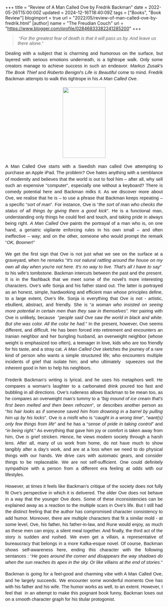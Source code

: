 +++
title = "Review of A Man Called Ove by Fredrik Backman"
date = 2022-05-26T15:00:00Z
updated = 2024-12-16T18:40:09Z
tags = ["Books", "Book Review"]
blogimport = true 
url = "2022/05/review-of-man-called-ove-by-fredrik.html"
[author]
	name = "The Freudian Couch"
	uri = "https://www.blogger.com/profile/02846833382241285200"
+++

<p></p><blockquote>&nbsp;<span style="font-family: Arial; font-size: 11pt; font-variant-east-asian: normal; font-variant-numeric: normal; vertical-align: baseline; white-space: pre-wrap;">“</span><span style="font-family: Arial; font-size: 11pt; font-style: italic; font-variant-east-asian: normal; font-variant-numeric: normal; vertical-align: baseline; white-space: pre-wrap;">For the greatest fear of death is that it will pass us by. And leave us there alone.</span><span style="font-family: Arial; font-size: 11pt; font-variant-east-asian: normal; font-variant-numeric: normal; vertical-align: baseline; white-space: pre-wrap;">”</span></blockquote><span style="font-family: Arial; font-size: 11pt; font-variant-east-asian: normal; font-variant-numeric: normal; vertical-align: baseline; white-space: pre-wrap;"></span><p></p><span id="docs-internal-guid-7aa60f2b-7fff-973c-ffab-e5855f9a3a1b"><p dir="ltr" style="line-height: 1.38; margin-bottom: 0pt; margin-top: 0pt; text-align: justify;"><span style="font-family: Arial; font-size: 11pt; font-variant-east-asian: normal; font-variant-numeric: normal; vertical-align: baseline; white-space: pre-wrap;">Dealing with a subject that is charming and humorous on the surface, but layered with serious emotions underneath, is a tightrope walk. Only some creators manage to achieve success in such an endeavor. </span><span style="font-family: Arial; font-size: 11pt; font-style: italic; font-variant-east-asian: normal; font-variant-numeric: normal; vertical-align: baseline; white-space: pre-wrap;">Markus Zusak</span><span style="font-family: Arial; font-size: 11pt; font-variant-east-asian: normal; font-variant-numeric: normal; vertical-align: baseline; white-space: pre-wrap;">'s </span><span style="font-family: Arial; font-size: 11pt; font-style: italic; font-variant-east-asian: normal; font-variant-numeric: normal; vertical-align: baseline; white-space: pre-wrap;">The Book Thief</span><span style="font-family: Arial; font-size: 11pt; font-variant-east-asian: normal; font-variant-numeric: normal; vertical-align: baseline; white-space: pre-wrap;"> and </span><span style="font-family: Arial; font-size: 11pt; font-style: italic; font-variant-east-asian: normal; font-variant-numeric: normal; vertical-align: baseline; white-space: pre-wrap;">Roberto Benign</span><span style="font-family: Arial; font-size: 11pt; font-variant-east-asian: normal; font-variant-numeric: normal; vertical-align: baseline; white-space: pre-wrap;"><i>i</i>'s </span><span style="font-family: Arial; font-size: 11pt; font-style: italic; font-variant-east-asian: normal; font-variant-numeric: normal; vertical-align: baseline; white-space: pre-wrap;">Life is Beautiful</span><span style="font-family: Arial; font-size: 11pt; font-variant-east-asian: normal; font-variant-numeric: normal; vertical-align: baseline; white-space: pre-wrap;"> come to mind. Fredrik Backman attempts to walk this tightrope in his </span><span style="font-family: Arial; font-size: 11pt; font-style: italic; font-variant-east-asian: normal; font-variant-numeric: normal; vertical-align: baseline; white-space: pre-wrap;">A Man Called Ove</span><span style="font-family: Arial; font-size: 11pt; font-variant-east-asian: normal; font-variant-numeric: normal; vertical-align: baseline; white-space: pre-wrap;">.</span></p><br /><p dir="ltr" style="line-height: 1.38; margin-bottom: 0pt; margin-top: 0pt; text-align: center;"><span style="font-family: Arial; font-size: 11pt; font-variant-east-asian: normal; font-variant-numeric: normal; vertical-align: baseline; white-space: pre-wrap;"><span style="border: none; display: inline-block; height: 226px; overflow: hidden; width: 137px;"><img height="226" src="https://lh6.googleusercontent.com/GKgnfVmLGWCU0xsQ4zQf4MNZi8yRqbBnQZvzAoC1hEblBYq7bliVbccoUVGCO9dwa9KWJR4uGDSfBnyB-Joo9j8t0tpbBxxTh8ZmfRVAATm9z3RGXKMKsM9AoMtfGal540ipcdNpr450K4uJYg" style="margin-left: 0px; margin-top: 0px;" width="137" /></span></span></p><br /><p dir="ltr" style="line-height: 1.38; margin-bottom: 0pt; margin-top: 0pt; text-align: justify;"><span style="font-family: Arial; font-size: 11pt; font-variant-east-asian: normal; font-variant-numeric: normal; vertical-align: baseline; white-space: pre-wrap;">A Man Called Ove starts with a Swedish man called Ove attempting to purchase an Apple iPad. The problem? Ove hates anything with a semblance of modernity and believes that the world is out to fool him – after all, why sell such an expensive "computer", especially one without a keyboard? There is comedy potential here and Backman milks it. As we discover more about Ove, we realise that he is – to use a phrase that Backman keeps repeating – a specific “</span><span style="font-family: Arial; font-size: 11pt; font-style: italic; font-variant-east-asian: normal; font-variant-numeric: normal; vertical-align: baseline; white-space: pre-wrap;">sort of man</span><span style="font-family: Arial; font-size: 11pt; font-variant-east-asian: normal; font-variant-numeric: normal; vertical-align: baseline; white-space: pre-wrap;">”. For instance, Ove is “</span><span style="font-family: Arial; font-size: 11pt; font-style: italic; font-variant-east-asian: normal; font-variant-numeric: normal; vertical-align: baseline; white-space: pre-wrap;">the sort of man who checks the status of all things by giving them a good kick</span><span style="font-family: Arial; font-size: 11pt; font-variant-east-asian: normal; font-variant-numeric: normal; vertical-align: baseline; white-space: pre-wrap;">". He is a functional man, understanding only things he could feel and touch, and taking pride in always being right. <i>A Man Called Ove</i> paints the portrayal of a man who is, on one hand, a geriatric vigilante enforcing rules in his own small – and often ineffective – way; and on the other, someone who would prompt the remark “</span><span style="font-family: Arial; font-size: 11pt; font-style: italic; font-variant-east-asian: normal; font-variant-numeric: normal; vertical-align: baseline; white-space: pre-wrap;">OK, Boomer</span><span style="font-family: Arial; font-size: 11pt; font-variant-east-asian: normal; font-variant-numeric: normal; vertical-align: baseline; white-space: pre-wrap;">!”</span></p><div style="text-align: justify;"><br /></div><p dir="ltr" style="line-height: 1.38; margin-bottom: 0pt; margin-top: 0pt; text-align: justify;"><span style="font-family: Arial; font-size: 11pt; font-variant-east-asian: normal; font-variant-numeric: normal; vertical-align: baseline; white-space: pre-wrap;">We get the first sign that Ove is not just what we see on the surface at a graveyard, when he remarks "</span><span style="font-family: Arial; font-size: 11pt; font-style: italic; font-variant-east-asian: normal; font-variant-numeric: normal; vertical-align: baseline; white-space: pre-wrap;">It's not natural rattling around the house on my own all day when you're not here. It's no way to live. That's all I have to say</span><span style="font-family: Arial; font-size: 11pt; font-variant-east-asian: normal; font-variant-numeric: normal; vertical-align: baseline; white-space: pre-wrap;">"&nbsp; to his wife’s tombstone. Backman intercuts between the past and the present. It is in the flashback that we meet some of the novel’s more interesting characters. Ove’s wife Sonja and his father stand out. The latter is portrayed as an honest, simple, hardworking and efficient man whose principles define, to a large extent, Ove’s life. Sonja is everything that Ove is not - artistic, ebullient, abstract, and friendly. She is “</span><span style="font-family: Arial; font-size: 11pt; font-style: italic; font-variant-east-asian: normal; font-variant-numeric: normal; vertical-align: baseline; white-space: pre-wrap;">a woman who insisted on seeing more potential in certain men than they saw in themselves”. </span><span style="font-family: Arial; font-size: 11pt; font-variant-east-asian: normal; font-variant-numeric: normal; vertical-align: baseline; white-space: pre-wrap;">Her pairing with Ove is unlikely, because&nbsp; “</span><span style="font-family: Arial; font-size: 11pt; font-style: italic; font-variant-east-asian: normal; font-variant-numeric: normal; vertical-align: baseline; white-space: pre-wrap;">people said Ove saw the world in black and white. But she was color. All the color he had.</span><span style="font-family: Arial; font-size: 11pt; font-variant-east-asian: normal; font-variant-numeric: normal; vertical-align: baseline; white-space: pre-wrap;">” In the present, however, Ove seems different, and difficult. He has been forced into retirement and encounters an Iranian neighbor and her bungling husband, an overweight neighbor (whose weight is emphasized too often), a teenager in love, kids who are too friendly for his taste, and a stray cat. </span><span style="font-family: Arial; font-size: 11pt; font-style: italic; font-variant-east-asian: normal; font-variant-numeric: normal; vertical-align: baseline; white-space: pre-wrap;">A Man Called Ove</span><span style="font-family: Arial; font-size: 11pt; font-variant-east-asian: normal; font-variant-numeric: normal; vertical-align: baseline; white-space: pre-wrap;"> sketches the journey of a rare kind of person who wants a simple structured life; who encounters multiple incidents of grief that isolate him; and who ultimately  squeezes out the inherent good in him to help his neighbors.</span></p><div style="text-align: justify;"><br /></div><p dir="ltr" style="line-height: 1.38; margin-bottom: 0pt; margin-top: 0pt; text-align: justify;"><span style="font-family: Arial; font-size: 11pt; font-variant-east-asian: normal; font-variant-numeric: normal; vertical-align: baseline; white-space: pre-wrap;">Frederik Backman’s writing is lyrical, and he uses his metaphors well. He compares a woman’s laughter to a carbonated drink poured too fast and bubbling in all directions. Ove’s rudeness allows Backman to be mean too, as he compares an overweight man’s tummy to a </span><span style="font-family: Arial; font-size: 11pt; font-style: italic; font-variant-east-asian: normal; font-variant-numeric: normal; vertical-align: baseline; white-space: pre-wrap;">“big mound of ice cream that's first been melted and then been refrozen</span><span style="font-family: Arial; font-size: 11pt; font-variant-east-asian: normal; font-variant-numeric: normal; vertical-align: baseline; white-space: pre-wrap;">”, or describes another person as “</span><span style="font-family: Arial; font-size: 11pt; font-style: italic; font-variant-east-asian: normal; font-variant-numeric: normal; vertical-align: baseline; white-space: pre-wrap;">his hair looks as if someone saved him from drowning in a barrel by pulling him up by his locks</span><span style="font-family: Arial; font-size: 11pt; font-variant-east-asian: normal; font-variant-numeric: normal; vertical-align: baseline; white-space: pre-wrap;">". Ove is a misfit who is “</span><span style="font-family: Arial; font-size: 11pt; font-style: italic; font-variant-east-asian: normal; font-variant-numeric: normal; vertical-align: baseline; white-space: pre-wrap;">caught in a wrong time</span><span style="font-family: Arial; font-size: 11pt; font-variant-east-asian: normal; font-variant-numeric: normal; vertical-align: baseline; white-space: pre-wrap;">”, “</span><span style="font-family: Arial; font-size: 11pt; font-style: italic; font-variant-east-asian: normal; font-variant-numeric: normal; vertical-align: baseline; white-space: pre-wrap;">want(s) only few things from life</span><span style="font-family: Arial; font-size: 11pt; font-variant-east-asian: normal; font-variant-numeric: normal; vertical-align: baseline; white-space: pre-wrap;">” and he has a “</span><span style="font-family: Arial; font-size: 11pt; font-style: italic; font-variant-east-asian: normal; font-variant-numeric: normal; vertical-align: baseline; white-space: pre-wrap;">sense of pride in taking control</span><span style="font-family: Arial; font-size: 11pt; font-variant-east-asian: normal; font-variant-numeric: normal; vertical-align: baseline; white-space: pre-wrap;">” and “</span><span style="font-family: Arial; font-size: 11pt; font-style: italic; font-variant-east-asian: normal; font-variant-numeric: normal; vertical-align: baseline; white-space: pre-wrap;">in being right.</span><span style="font-family: Arial; font-size: 11pt; font-variant-east-asian: normal; font-variant-numeric: normal; vertical-align: baseline; white-space: pre-wrap;">” As everything that gave him joy or comfort is taken away from him, Ove is grief stricken. Hence, he views modern society through a harsh lens. After all, many of us work from home, do not have much to show tangibly after a day’s work, and are at a loss when we need to do physical things with our hands. We drive cars with automatic gears, and consider things to be replaceable. We are not self-sufficient. One could definitely sympathize with a person from a different era feeling at odds with our lifestyles.</span></p><div style="text-align: justify;"><br /></div><p dir="ltr" style="line-height: 1.38; margin-bottom: 0pt; margin-top: 0pt; text-align: justify;"><span style="font-family: Arial; font-size: 11pt; font-variant-east-asian: normal; font-variant-numeric: normal; vertical-align: baseline; white-space: pre-wrap;">However, at times it feels like Backman’s critique of the society does not fully fit Ove’s perspective in which it is delivered. The older Ove does not behave in a way that the younger Ove does. Some of these inconsistencies can be explained away as a reaction to the multiple scars in Ove’s life. But I still had the distinct feeling that the author has compromised character consistency to add humor. Moreover, there are multiple characters that fit a similar mold - at some level, Ove, his father, his father-in-law, and Rune would enjoy, as much as these men can enjoy, a silent meal together. And finally, the third act of the story is sudden and rushed. We even get a villain, a representative of bureaucracy that belongs in a more Kafka-esque novel. Of course, Backman shows self-awareness here, ending this character with the following sentances : “</span><span style="font-family: Arial; font-size: 11pt; font-style: italic; font-variant-east-asian: normal; font-variant-numeric: normal; vertical-align: baseline; white-space: pre-wrap;">He goes around the corner and disappears the way shadows do when the sun reaches its apex in the sky. Or like villains at the end of stories.</span><span style="font-family: Arial; font-size: 11pt; font-variant-east-asian: normal; font-variant-numeric: normal; vertical-align: baseline; white-space: pre-wrap;">"</span></p><div style="text-align: justify;"><br /></div><p dir="ltr" style="line-height: 1.38; margin-bottom: 0pt; margin-top: 0pt; text-align: justify;"><span style="font-family: Arial; font-size: 11pt; font-variant-east-asian: normal; font-variant-numeric: normal; vertical-align: baseline; white-space: pre-wrap;">Backman is going for a feel-good and charming vibe with A Man Called Ove, and he largely succeeds. We encounter some wonderful moments Ove has with his father and his wife. The humor works as well, to an extent. However, I feel that&nbsp; in an attempt to make this poignant book funny, Backman loses out on a smooth character graph for his titular protogonist. </span></p><div><span style="font-family: Arial; font-size: 11pt; font-variant-east-asian: normal; font-variant-numeric: normal; vertical-align: baseline; white-space: pre-wrap;"><br /></span></div></span>
